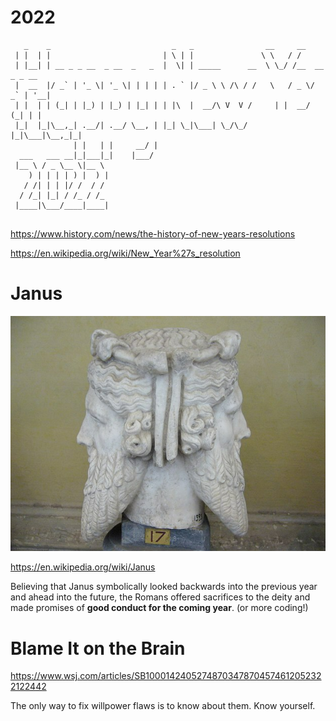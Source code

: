 # 2022

```
   _    _                           _   _                __     __             
 | |  | |                         | \ | |               \ \   / /             
 | |__| | __ _ _ __  _ __  _   _  |  \| | _____      __  \ \_/ /__  __ _ _ __ 
 |  __  |/ _` | '_ \| '_ \| | | | | . ` |/ _ \ \ /\ / /   \   / _ \/ _` | '__|
 | |  | | (_| | |_) | |_) | |_| | | |\  |  __/\ V  V /     | |  __/ (_| | |   
 |_|  |_|\__,_| .__/| .__/ \__, | |_| \_|\___| \_/\_/      |_|\___|\__,_|_|   
              | |   | |     __/ |                                             
  ___   ___ __|_|___|_|    |___/                                              
 |__ \ / _ \__ \|__ \                                                         
    ) | | | | ) |  ) |                                                        
   / /| | | |/ /  / /                                                         
  / /_| |_| / /_ / /_                                                         
 |____|\___/____|____|                                                        
                                                                              

```

https://www.history.com/news/the-history-of-new-years-resolutions


https://en.wikipedia.org/wiki/New_Year%27s_resolution

# Janus

![Janus](Janus.png)

https://en.wikipedia.org/wiki/Janus

Believing that Janus symbolically looked backwards into the previous year and ahead into the future, the Romans offered sacrifices to the deity and made promises of **good conduct for the coming year**. (or more coding!)

# Blame It on the Brain

https://www.wsj.com/articles/SB10001424052748703478704574612052322122442

The only way to fix willpower flaws is to know about them. Know yourself.
